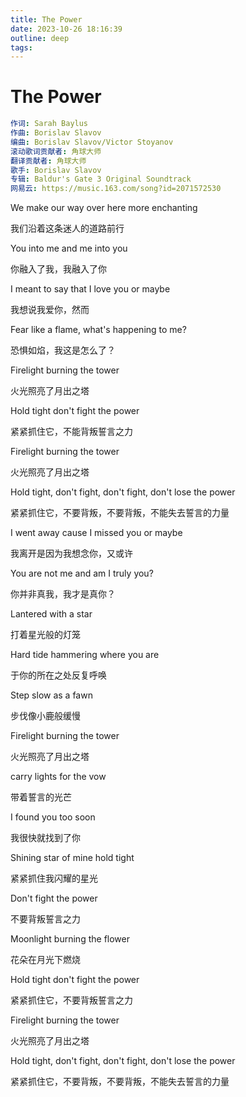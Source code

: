 ```yaml
---
title: The Power
date: 2023-10-26 18:16:39
outline: deep
tags:
---
```


# The Power

```yml
作词: Sarah Baylus
作曲: Borislav Slavov
编曲: Borislav Slavov/Victor Stoyanov
滚动歌词贡献者: 角球大师
翻译贡献者: 角球大师
歌手: Borislav Slavov
专辑: Baldur's Gate 3 Original Soundtrack
网易云: https://music.163.com/song?id=2071572530
```

We make our way over here more enchanting

我们沿着这条迷人的道路前行

You into me and me into you

你融入了我，我融入了你

I meant to say that I love you or maybe

我想说我爱你，然而

Fear like a flame, what's happening to me?

恐惧如焰，我这是怎么了？

Firelight burning the tower

火光照亮了月出之塔

Hold tight don't fight the power

紧紧抓住它，不能背叛誓言之力

Firelight burning the tower

火光照亮了月出之塔

Hold tight, don't fight, don't fight, don't lose the power

紧紧抓住它，不要背叛，不要背叛，不能失去誓言的力量

I went away cause I missed you or maybe

我离开是因为我想念你，又或许

You are not me and am I truly you?

你并非真我，我才是真你？

Lantered with a star

打着星光般的灯笼

Hard tide hammering where you are

于你的所在之处反复呼唤

Step slow as a fawn

步伐像小鹿般缓慢

Firelight burning the tower

火光照亮了月出之塔

carry lights for the vow

带着誓言的光芒

I found you too soon

我很快就找到了你

Shining star of mine hold tight

紧紧抓住我闪耀的星光

Don't fight the power

不要背叛誓言之力

Moonlight burning the flower

花朵在月光下燃烧

Hold tight don't fight the power

紧紧抓住它，不要背叛誓言之力

Firelight burning the tower

火光照亮了月出之塔

Hold tight, don't fight, don't fight, don't lose the power

紧紧抓住它，不要背叛，不要背叛，不能失去誓言的力量
